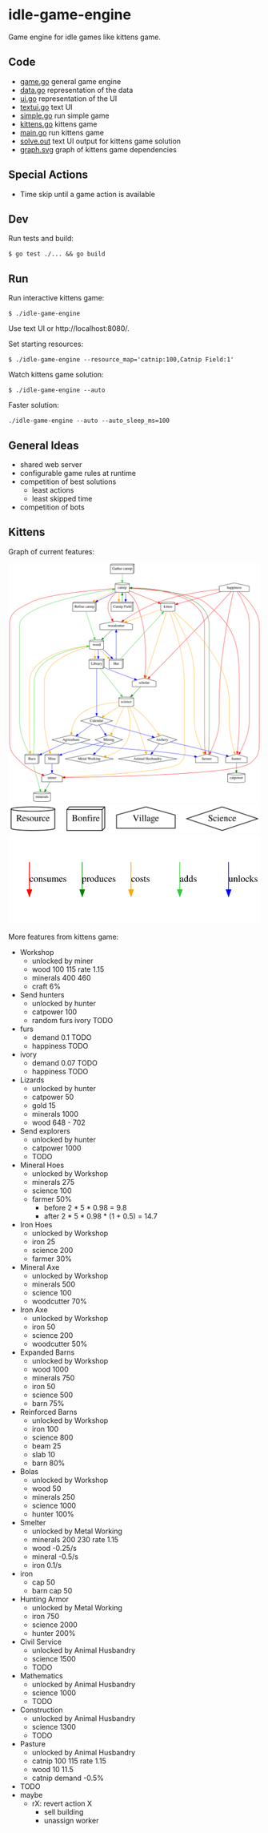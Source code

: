 # idle-game-engine

Game engine for idle games like kittens game.

## Code

- [game.go](game/game.go) general game engine
- [data.go](data/data.go) representation of the data
- [ui.go](ui/ui.go) representation of the UI
- [textui.go](textui/textui.go) text UI
- [simple.go](examples/simple/simple.go) run simple game
- [kittens.go](kittens/kittens.go) kittens game
- [main.go](main.go) run kittens game
- [solve.out](kittens/testdata/solve.out) text UI output for kittens game solution
- [graph.svg](kittens/testdata/graph.svg) graph of kittens game dependencies

## Special Actions

- Time skip until a game action is available

## Dev

Run tests and build:

```
$ go test ./... && go build
```

## Run

Run interactive kittens game:

```
$ ./idle-game-engine
```

Use text UI or http://localhost:8080/.

Set starting resources:

```
$ ./idle-game-engine --resource_map='catnip:100,Catnip Field:1'
```

Watch kittens game solution:

```
$ ./idle-game-engine --auto
```

Faster solution:

```
./idle-game-engine --auto --auto_sleep_ms=100
```

## General Ideas

- shared web server
- configurable game rules at runtime
- competition of best solutions
  - least actions 
  - least skipped time
- competition of bots

## Kittens

Graph of current features:

![graph](kittens/testdata/graph.svg)
![graph nodes](kittens/testdata/graph_nodes.svg)
![graph edges](kittens/testdata/graph_edges.svg)

More features from kittens game:

- Workshop
  - unlocked by miner
  - wood 100 115 rate 1.15
  - minerals 400 460
  - craft 6%
- Send hunters
  - unlocked by hunter
  - catpower 100
  - random furs ivory TODO
- furs
  - demand 0.1 TODO
  - happiness TODO
- ivory
  - demand 0.07 TODO
  - happiness TODO
- Lizards
  - unlocked by hunter
  - catpower 50
  - gold 15
  - minerals 1000
  - wood 648 - 702
- Send explorers
  - unlocked by hunter
  - catpower 1000
  - TODO
- Mineral Hoes
  - unlocked by Workshop
  - minerals 275
  - science 100
  - farmer 50%
    - before 2 * 5 * 0.98 = 9.8
    - after 2 * 5 * 0.98 * (1 + 0.5) = 14.7
- Iron Hoes
  - unlocked by Workshop
  - iron 25
  - science 200
  - farmer 30%
- Mineral Axe
  - unlocked by Workshop
  - minerals 500
  - science 100
  - woodcutter 70%
- Iron Axe
  - unlocked by Workshop
  - iron 50
  - science 200
  - woodcutter 50%
- Expanded Barns
  - unlocked by Workshop
  - wood 1000
  - minerals 750
  - iron 50
  - science 500
  - barn 75%
- Reinforced Barns
  - unlocked by Workshop
  - iron 100
  - science 800
  - beam 25
  - slab 10
  - barn 80%
- Bolas
  - unlocked by Workshop
  - wood 50
  - minerals 250
  - science 1000
  - hunter 100%
- Smelter
  - unlocked by Metal Working
  - minerals 200 230 rate 1.15
  - wood -0.25/s
  - mineral -0.5/s
  - iron 0.1/s
- iron
  - cap 50
  - barn cap 50
- Hunting Armor
  - unlocked by Metal Working
  - iron 750
  - science 2000
  - hunter 200%
- Civil Service
  - unlocked by Animal Husbandry
  - science 1500
  - TODO
- Mathematics
  - unlocked by Animal Husbandry
  - science 1000
  - TODO
- Construction
  - unlocked by Animal Husbandry
  - science 1300
  - TODO
- Pasture
  - unlocked by Animal Husbandry
  - catnip 100 115 rate 1.15
  - wood 10 11.5
  - catnip demand -0.5%
- TODO
- maybe
  - rX: revert action X
    - sell building
    - unassign worker
